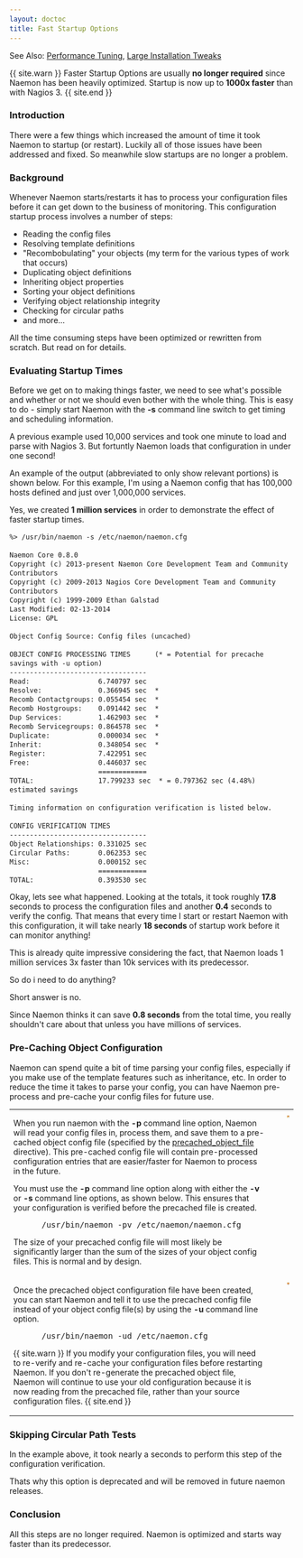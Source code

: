 ```yaml
---
layout: doctoc
title: Fast Startup Options
---
```


<span class="glyphicon glyphicon-arrow-right"></span> See Also: <a href="tuning.html">Performance Tuning</a>, <a href="largeinstalltweaks.html">Large Installation Tweaks</a>


{{ site.warn }}
Faster Startup Options are usually <b>no longer required</b> since Naemon has been heavily optimized. Startup is now up to <b>1000x faster</b> than with Nagios 3.
{{ site.end }}


### Introduction

There were a few things which increased the amount of time it took Naemon to startup (or restart).
Luckily all of those issues have been addressed and fixed. So meanwhile slow startups are no
longer a problem.


### Background

Whenever Naemon starts/restarts it has to process your configuration files before it can get down to the business of monitoring.
This configuration startup process involves a number of steps:

 - Reading the config files
 - Resolving template definitions
 - "Recombobulating" your objects (my term for the various types of work that occurs)
 - Duplicating object definitions
 - Inheriting object properties
 - Sorting your object definitions
 - Verifying object relationship integrity
 - Checking for circular paths
 - and more...

All the time consuming steps have been optimized or rewritten from scratch. But read
on for details.



### Evaluating Startup Times

Before we get on to making things faster, we need to see what's possible and whether
or not we should even bother with the whole thing.
This is easy to do - simply start Naemon with the <b>-s</b> command line switch
to get timing and scheduling information.

A previous example used 10,000 services and took one minute to load and parse
with Nagios 3.
But fortuntly Naemon loads that configuration in under one second!

An example of the output (abbreviated to only show relevant portions) is shown below.
For this example, I'm using a Naemon config that has 100,000 hosts defined and
just over 1,000,000 services.

Yes, we created <b>1 million services</b> in order to demonstrate the effect of
faster startup times.

```
%> /usr/bin/naemon -s /etc/naemon/naemon.cfg

Naemon Core 0.8.0
Copyright (c) 2013-present Naemon Core Development Team and Community Contributors
Copyright (c) 2009-2013 Nagios Core Development Team and Community Contributors
Copyright (c) 1999-2009 Ethan Galstad
Last Modified: 02-13-2014
License: GPL

Object Config Source: Config files (uncached)

OBJECT CONFIG PROCESSING TIMES      (* = Potential for precache savings with -u option)
----------------------------------
Read:                 6.740797 sec
Resolve:              0.366945 sec  *
Recomb Contactgroups: 0.055454 sec  *
Recomb Hostgroups:    0.091442 sec  *
Dup Services:         1.462903 sec  *
Recomb Servicegroups: 0.864578 sec  *
Duplicate:            0.000034 sec  *
Inherit:              0.348054 sec  *
Register:             7.422951 sec
Free:                 0.446037 sec
                      ============
TOTAL:                17.799233 sec  * = 0.797362 sec (4.48%) estimated savings

Timing information on configuration verification is listed below.

CONFIG VERIFICATION TIMES
----------------------------------
Object Relationships: 0.331025 sec
Circular Paths:       0.062353 sec
Misc:                 0.000152 sec
                      ============
TOTAL:                0.393530 sec
```

Okay, lets see what happened.
Looking at the totals, it took roughly <b>17.8</b> seconds to process the configuration files and
another <b>0.4</b> seconds to verify the config.
That means that every time I start or restart Naemon with this configuration, it will
take nearly <b>18 seconds</b> of startup work before it can monitor anything!

This is already quite impressive considering the fact, that Naemon loads
1 million services 3x faster than 10k services with its predecessor.


So do i need to do anything?

Short answer is no.

Since Naemon thinks it can save <b>0.8 seconds</b> from the total time, you
really shouldn't care about that unless you have millions of services.



### Pre-Caching Object Configuration

Naemon can spend quite a bit of time parsing your config files, especially if you
make use of the template features such as inheritance, etc.
In order to reduce the time it takes to parse your config, you can
have Naemon pre-process and pre-cache your config files for future use.

<table border="0">
  <tr>
    <td valign="top">
      <p>
        When you run naemon with the <b>-p</b> command line option, Naemon will read your
        config files in, process them, and save them to a pre-cached object config
        file (specified by the <a href="configmain.html#precached_object_file">precached_object_file</a> directive).
        This pre-cached config file will contain pre-processed configuration entries that are easier/faster for Naemon to process in the future.
      </p>
      <p>
        You must use the <b>-p</b> command line option along with either the <b>-v</b> or <b>-s</b> command
        line options, as shown below.
        This ensures that your configuration is verified before the precached file is created.
      </p>
      <pre style="padding: 0 0 0 50px;">/usr/bin/naemon -pv /etc/naemon/naemon.cfg</pre>
      <p>
        The size of your precached config file will most likely be significantly larger than the sum of the sizes of your object config files.
        This is normal and by design.
      </p>
    </td>
    <td valign="top">
      <div style="float: right; clear: right; padding: 0 0 25px 25px;">
        <img src="/images/fast-startup1.png" alt="Pre-Caching Object Config Files" title="Pre-Caching Object Config Files" border="0">
      </div>
    </td>
  </tr>
  <tr>
    <td valign="top">
      <p>
        Once the precached object configuration file have been created, you can start
        Naemon and tell it to use the precached config file instead of your object config
        file(s) by using the <b>-u</b> command line option.
      </p>
      <pre style="padding: 0 0 0 50px;">/usr/bin/naemon -ud /etc/naemon.cfg</pre>
      <p>
        {{ site.warn }}
        If you modify your configuration files, you will
        need to re-verify and re-cache your configuration files before restarting Naemon.
        If you don't re-generate the precached object file, Naemon will continue to use your old configuration
        because it is now reading from the precached file, rather than your source configuration files.
        {{ site.end }}
      </p>
    </td>
    <td valign="top">
      <div style="float: right; padding: 0 0 0 25px;">
        <img src="/images/fast-startup2.png" alt="Pre-Caching Object Config Files" title="Pre-Caching Object Config Files" border="0">
      </div>
    </td>
  </tr>
</table>



### Skipping Circular Path Tests

In the example above, it took nearly a seconds to perform this step of the configuration verification.

Thats why this option is deprecated and will be removed in future naemon releases.



### Conclusion

All this steps are no longer required. Naemon is optimized and starts way faster than its predecessor.
